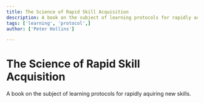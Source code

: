 ```yaml
---
title: The Science of Rapid Skill Acquisition
description: A book on the subject of learning protocols for rapidly aquiring new skills.
tags: ['learning', 'protocol',]
author: ['Peter Hollins']

---
```


# The Science of Rapid Skill Acquisition

A book on the subject of learning protocols for rapidly aquiring new skills.
